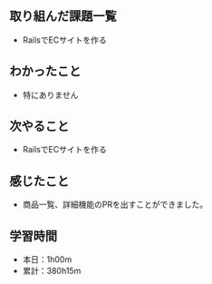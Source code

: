 ## 取り組んだ課題一覧
- RailsでECサイトを作る
## わかったこと
- 特にありません
## 次やること
- RailsでECサイトを作る
## 感じたこと
- 商品一覧、詳細機能のPRを出すことができました。
## 学習時間
- 本日：1h00m
- 累計：380h15m
